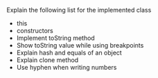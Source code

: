 Explain the following list for the implemented class

- this
- constructors
- Implement toString method
- Show toString value while using breakpoints
- Explain hash and equals of an object
- Explain clone method
- Use hyphen when writing numbers